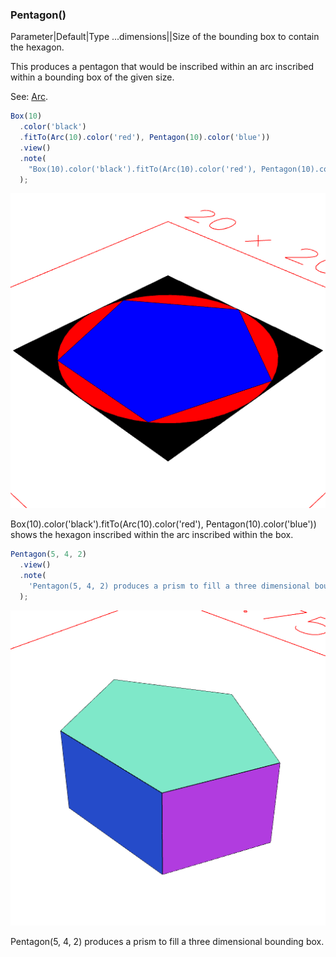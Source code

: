 ### Pentagon()
Parameter|Default|Type
...dimensions||Size of the bounding box to contain the hexagon.

This produces a pentagon that would be inscribed within an arc inscribed within a bounding box of the given size.

See: [Arc](#https://raw.githubusercontent.com/jsxcad/JSxCAD/master/nb/api/Arc.nb).

```JavaScript
Box(10)
  .color('black')
  .fitTo(Arc(10).color('red'), Pentagon(10).color('blue'))
  .view()
  .note(
    "Box(10).color('black').fitTo(Arc(10).color('red'), Pentagon(10).color('blue')) shows the hexagon inscribed within the arc inscribed within the box."
  );
```

![Image](Pentagon.md.0.png)

Box(10).color('black').fitTo(Arc(10).color('red'), Pentagon(10).color('blue')) shows the hexagon inscribed within the arc inscribed within the box.

```JavaScript
Pentagon(5, 4, 2)
  .view()
  .note(
    'Pentagon(5, 4, 2) produces a prism to fill a three dimensional bounding box.'
  );
```

![Image](Pentagon.md.1.png)

Pentagon(5, 4, 2) produces a prism to fill a three dimensional bounding box.

